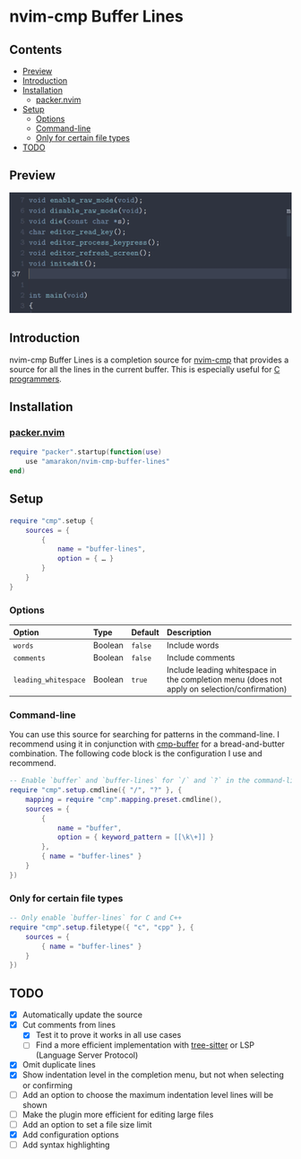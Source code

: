 nvim-cmp Buffer Lines
================

## Contents

- <a href="#preview" id="toc-preview">Preview</a>
- <a href="#introduction" id="toc-introduction">Introduction</a>
- <a href="#installation" id="toc-installation">Installation</a>
  - <a href="#packernvim" id="toc-packernvim">packer.nvim</a>
- <a href="#setup" id="toc-setup">Setup</a>
  - <a href="#options" id="toc-options">Options</a>
  - <a href="#command-line" id="toc-command-line">Command-line</a>
  - <a href="#only-for-certain-file-types"
    id="toc-only-for-certain-file-types">Only for certain file types</a>
- <a href="#todo" id="toc-todo">TODO</a>

## Preview

![](preview.gif)

## Introduction

nvim-cmp Buffer Lines is a completion source for
[nvim-cmp](https://github.com/hrsh7th/nvim-cmp) that provides a source
for all the lines in the current buffer. This is especially useful for
[C programmers](#only-for-certain-file-types).

## Installation

### [packer.nvim](https://github.com/wbthomason/packer.nvim)

``` lua
require "packer".startup(function(use)
    use "amarakon/nvim-cmp-buffer-lines"
end)
```

## Setup

``` lua
require "cmp".setup {
    sources = {
        {
            name = "buffer-lines",
            option = { … }
        }
    }
}
```

### Options

| Option               | Type    | Default | Description                                                                                  |
|:---------------------|:--------|:--------|:---------------------------------------------------------------------------------------------|
| `words`              | Boolean | `false` | Include words                                                                                |
| `comments`           | Boolean | `false` | Include comments                                                                             |
| `leading_whitespace` | Boolean | `true`  | Include leading whitespace in the completion menu (does not apply on selection/confirmation) |

### Command-line

You can use this source for searching for patterns in the command-line.
I recommend using it in conjunction with
[cmp-buffer](https://github.com/hrsh7th/cmp-buffer) for a
bread-and-butter combination. The following code block is the
configuration I use and recommend.

``` lua
-- Enable `buffer` and `buffer-lines` for `/` and `?` in the command-line
require "cmp".setup.cmdline({ "/", "?" }, {
    mapping = require "cmp".mapping.preset.cmdline(),
    sources = {
        {
            name = "buffer",
            option = { keyword_pattern = [[\k\+]] }
        },
        { name = "buffer-lines" }
    }
})
```

### Only for certain file types

``` lua
-- Only enable `buffer-lines` for C and C++
require "cmp".setup.filetype({ "c", "cpp" }, {
    sources = {
        { name = "buffer-lines" }
    }
})
```

## TODO

- [x] Automatically update the source
- [x] Cut comments from lines
  - [x] Test it to prove it works in all use cases
  - [ ] Find a more efficient implementation with
    [tree-sitter](https://github.com/nvim-treesitter/nvim-treesitter) or
    LSP (Language Server Protocol)
- [x] Omit duplicate lines
- [x] Show indentation level in the completion menu, but not when
  selecting or confirming
- [ ] Add an option to choose the maximum indentation level lines will
  be shown
- [ ] Make the plugin more efficient for editing large files
- [ ] Add an option to set a file size limit
- [x] Add configuration options
- [ ] Add syntax highlighting
